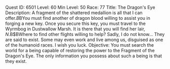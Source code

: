 Quest ID: 6501
Level: 60
Min Level: 50
Race: 77
Title: The Dragon's Eye
Description: A fragment of the shattered medallion is all that I can offer.$B$BYou must find another of dragon blood willing to assist you in forging a new key. Once you secure this key, you must travel to the Wyrmbog in Dustwallow Marsh. It is there that you will find her lair, $N.$B$BWhere to find other flights willing to help? Sadly, I do not know... They are said to exist. Some may even work and live among us, disguised as one of the humanoid races. I wish you luck.
Objective: You must search the world for a being capable of restoring the power to the Fragment of the Dragon's Eye. The only information you possess about such a being is that they exist.
